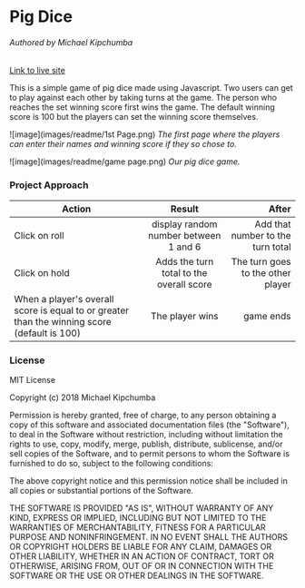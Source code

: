 # Pig Dice

###### Authored by Michael Kipchumba

[Link to live site](https://mikechumba.github.io/pigdice/)

This is a simple game of pig dice made using Javascript. Two users can get to play against each other by taking turns at the game. The person who reaches the set winning score first wins the game. The default winning score is 100 but the players can set the winning score themselves.

![image](images/readme/1st Page.png)
*The first page where the players can enter their names and winning score if they so chose to.*

![image](images/readme/game page.png)
*Our pig dice game.*

### Project Approach

| Action       | Result       | After  |
| ------------- |:-------------:| -----:|
| Click on roll      | display random number between 1 and 6 | Add that number to the turn total |
| Click on hold      | Adds the turn total to the overall score      |   The turn goes to the other player |
| When a player's overall score is equal to or greater than the winning score (default is 100) | The player wins | game ends |


### License 

MIT License

Copyright (c) 2018 Michael Kipchumba

Permission is hereby granted, free of charge, to any person obtaining a copy
of this software and associated documentation files (the "Software"), to deal
in the Software without restriction, including without limitation the rights
to use, copy, modify, merge, publish, distribute, sublicense, and/or sell
copies of the Software, and to permit persons to whom the Software is
furnished to do so, subject to the following conditions:

The above copyright notice and this permission notice shall be included in all
copies or substantial portions of the Software.

THE SOFTWARE IS PROVIDED "AS IS", WITHOUT WARRANTY OF ANY KIND, EXPRESS OR
IMPLIED, INCLUDING BUT NOT LIMITED TO THE WARRANTIES OF MERCHANTABILITY,
FITNESS FOR A PARTICULAR PURPOSE AND NONINFRINGEMENT. IN NO EVENT SHALL THE
AUTHORS OR COPYRIGHT HOLDERS BE LIABLE FOR ANY CLAIM, DAMAGES OR OTHER
LIABILITY, WHETHER IN AN ACTION OF CONTRACT, TORT OR OTHERWISE, ARISING FROM,
OUT OF OR IN CONNECTION WITH THE SOFTWARE OR THE USE OR OTHER DEALINGS IN THE
SOFTWARE.